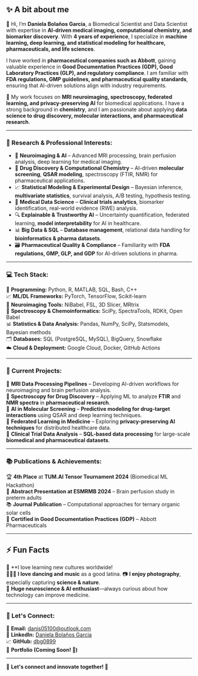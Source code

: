 ## ✨ A bit about me 

👋 Hi, I’m **Daniela Bolaños Garcia**, a Biomedical Scientist and Data Scientist with expertise in **AI-driven medical imaging, computational chemistry, and biomarker discovery**. With **4 years of experience**, I specialize in **machine learning, deep learning, and statistical modeling for healthcare, pharmaceuticals, and life sciences**.  

I have worked in **pharmaceutical companies such as Abbott**, gaining valuable experience in **Good Documentation Practices (GDP), Good Laboratory Practices (GLP), and regulatory compliance**. I am familiar with **FDA regulations, GMP guidelines, and pharmaceutical quality standards**, ensuring that AI-driven solutions align with industry requirements.  

🔬 My work focuses on **MRI neuroimaging, spectroscopy, federated learning, and privacy-preserving AI** for biomedical applications. I have a strong background in **chemistry**, and I am passionate about applying **data science to drug discovery, molecular interactions, and pharmaceutical research**.  

---

### 🔬 Research & Professional Interests:  
- 🧠 **Neuroimaging & AI** – Advanced MRI processing, brain perfusion analysis, deep learning for medical imaging.  
- 🌊 **Drug Discovery & Computational Chemistry** – AI-driven **molecular screening**, **QSAR modeling**, spectroscopy (FTIR, NMR) for pharmaceutical applications.  
- 📈 **Statistical Modeling & Experimental Design** – Bayesian inference, **multivariate statistics**, survival analysis, A/B testing, hypothesis testing.  
- 🏥 **Medical Data Science** – **Clinical trials analytics**, biomarker identification, real-world evidence (RWE) analysis.  
- 🔍 **Explainable & Trustworthy AI** – Uncertainty quantification, federated learning, **model interpretability** for AI in healthcare.  
- 📊 **Big Data & SQL** – **Database management**, relational data handling for **bioinformatics & pharma datasets**.  
- 🗃️ **Pharmaceutical Quality & Compliance** – Familiarity with **FDA regulations, GMP, GLP, and GDP** for AI-driven solutions in pharma.  

---

### 💻 Tech Stack:  
🚀 **Programming:** Python, R, MATLAB, SQL, Bash, C++  
📈 **ML/DL Frameworks:** PyTorch, TensorFlow, Scikit-learn  
🧠 **Neuroimaging Tools:** NiBabel, FSL, 3D Slicer, MRtrix  
🧪 **Spectroscopy & Chemoinformatics:** SciPy, SpectraTools, RDKit, Open Babel  
📊 **Statistics & Data Analysis:** Pandas, NumPy, SciPy, Statsmodels, Bayesian methods  
🗂 **Databases:** SQL (PostgreSQL, MySQL), BigQuery, Snowflake  
☁️ **Cloud & Deployment:** Google Cloud, Docker, GitHub Actions  

---

### 🚀 Current Projects:  
🔹 **MRI Data Processing Pipelines** – Developing AI-driven workflows for neuroimaging and brain perfusion analysis.  
🔹 **Spectroscopy for Drug Discovery** – Applying ML to analyze **FTIR** and **NMR spectra** in **pharmaceutical research**.  
🔹 **AI in Molecular Screening** – **Predictive modeling for drug-target interactions** using QSAR and deep learning techniques.  
🔹 **Federated Learning in Medicine** – Exploring **privacy-preserving AI techniques** for distributed healthcare data.  
🔹 **Clinical Trial Data Analysis** – **SQL-based data processing** for large-scale **biomedical and pharmaceutical datasets**.  

---

### 📚 Publications & Achievements:  
🏆 **4th Place** at **TUM.AI Tensor Tournament 2024** (Biomedical ML Hackathon)  
📜 **Abstract Presentation at ESMRMB 2024** – Brain perfusion study in preterm adults  
📚 **Journal Publication** – Computational approaches for ternary organic solar cells  
🧪 **Certified in Good Documentation Practices (GDP)** – Abbott Pharmaceuticals  

---
## ⚡ Fun Facts  
🛫 **I love learning new cultures worldwide!  
🕺💃🎶 **I love dancing and music** as a good latina.
📷 **I enjoy photography**, especially capturing **science & nature**.  
🧠 **Huge neuroscience & AI enthusiast**—always curious about how technology can improve medicine.  

---
### 📧 Let's Connect:  
📩 **Email:** danis05100@outlook.com  
💼 **LinkedIn:** [Daniela Bolaños Garcia](https://www.linkedin.com/in/daniela-bolanos-garcia/)  
📈 **GitHub:** [dbg0899](https://github.com/dbg0899)  
🧪 **Portfolio (Coming Soon! 🚀)**


---

💙 **Let's connect and innovate together! 🚀**


<!---
dbg0899/dbg0899 is a ✨ special ✨ repository because its `README.md` (this file) appears on your GitHub profile.
You can click the Preview link to take a look at your changes.
--->

